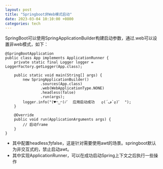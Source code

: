 ```yaml
---
layout: post
title: "Springboot非Web模式启动"
date: 2023-03-04 10:10:00 +0800
categories: tech
---
```


SpringBoot可以使用SpringApplicationBuilder构建启动参数，通过.web可以设置非web模式，如下：

```
@SpringBootApplication
public class App implements ApplicationRunner {
    private static final Logger logger = LoggerFactory.getLogger(App.class);

    public static void main(String[] args) {
        new SpringApplicationBuilder()
                .sources(App.class)
                .web(WebApplicationType.NONE)
                .headless(false)
                .run(args);
        logger.info("(♥◠‿◠)ﾉﾞ  应用启动成功   ლ(´ڡ`ლ)ﾞ  ");
    }

    @Override
    public void run(ApplicationArguments args) {
        // 启动frame
    }
}
```

- 其中配置headless为false，这是针对需要使用awt的场景。springboot默认为非交互式的，禁止启动awt。
- 其中实现ApplicationRunner，可以在成功启动Spring上下文之后执行一些操作